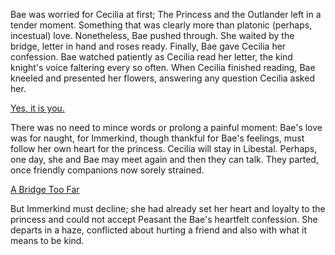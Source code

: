 <!-- title: A Bridge Too Far -->

Bae was worried for Cecilia at first; The Princess and the Outlander left in a tender moment. Something that was clearly more than platonic (perhaps, incestual) love. Nonetheless, Bae pushed through. She waited by the bridge, letter in hand and roses ready. Finally, Bae gave Cecilia her confession. Bae watched patiently as Cecilia read her letter, the kind knight's voice faltering every so often. When Cecilia finished reading, Bae kneeled and presented her flowers, answering any question Cecilia asked her.

[Yes, it is you.](https://youtu.be/Br6dvhVJ_IE?t=4740)

There was no need to mince words or prolong a painful moment: Bae's love was for naught, for Immerkind, though thankful for Bae's feelings, must follow her own heart for the princess. Cecilia will stay in Libestal. Perhaps, one day, she and Bae may meet again and then they can talk. They parted, once friendly companions now sorely strained.

[A Bridge Too Far](#embed:https://www.youtube.com/watch?v=wYTiK9cm_bo&t=8170s)

But Immerkind must decline; she had already set her heart and loyalty to the princess and could not accept Peasant the Bae's heartfelt confession. She departs in a haze, conflicted about hurting a friend and also with what it means to be kind.
